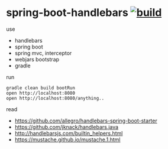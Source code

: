 spring-boot-handlebars [![build](https://travis-ci.org/daggerok/spring-boot-handlebars.svg?branch=master)](https://travis-ci.org/daggerok/spring-boot-handlebars) 
======================

use

- handlebars
- spring boot
- spring mvc, interceptor
- webjars bootstrap
- gradle

run

```shell
gradle clean build bootRun
open http://localhost:8080
open http://localhost:8080/anything..
```

read

- https://github.com/allegro/handlebars-spring-boot-starter
- https://github.com/jknack/handlebars.java
- http://handlebarsjs.com/builtin_helpers.html
- https://mustache.github.io/mustache.1.html

